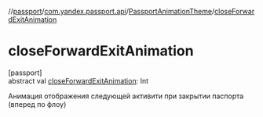 //[passport](../../../index.md)/[com.yandex.passport.api](../index.md)/[PassportAnimationTheme](index.md)/[closeForwardExitAnimation](close-forward-exit-animation.md)

# closeForwardExitAnimation

[passport]\
abstract val [closeForwardExitAnimation](close-forward-exit-animation.md): Int

Анимация отображения следующей активити при закрытии паспорта (вперед по флоу)
